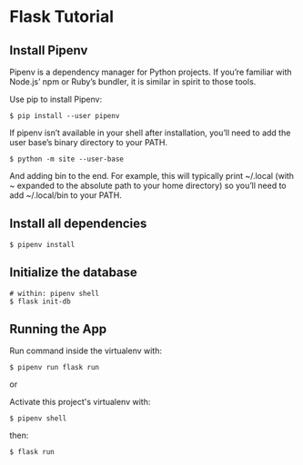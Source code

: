 # Flask Tutorial

## Install Pipenv

Pipenv is a dependency manager for Python projects. If you’re familiar with Node.js’ npm or Ruby’s bundler, it is similar in spirit to those tools.

Use pip to install Pipenv:

```shell
$ pip install --user pipenv
```

If pipenv isn’t available in your shell after installation, you’ll need to add the user base’s binary directory to your PATH.

```
$ python -m site --user-base
```

And adding bin to the end. For example, this will typically print ~/.local (with ~ expanded to the absolute path to your home directory) so you’ll need to add ~/.local/bin to your PATH.

## Install all dependencies

```shell
$ pipenv install
```

## Initialize the database

```shell
# within: pipenv shell
$ flask init-db
```

## Running the App

Run command inside the virtualenv with:

```shell
$ pipenv run flask run
```

or 

Activate this project's virtualenv with:

```shell
$ pipenv shell
```

then:

```shell
$ flask run
```



